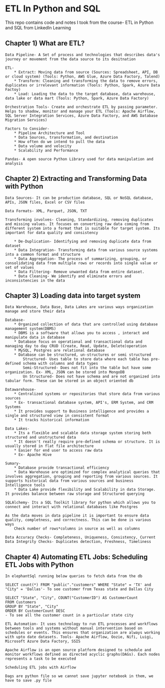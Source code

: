 # ETL In Python and SQL

This repo contains code and notes I took from the course- ETL in Python and SQL from LinkedIn Learning

## Chapter 1) What are ETL?
    Data Pipeline- A Set of process and technologies that describes data's journey or movement from the data source to its desitnation
    
    ETL- 
        * Extract: Moving data from source (Sources: Spreadsheet, API, DB or cloud system) (Tools: Python, AWS Glue, Azure Data Factory, Talend)
        * Transform: Cleaning and transforming the data to remove errors, duplicates or irrelevant information (Tools: Python, Spark, Azure Data Factoy)
        * Load: Loading the data to the target database, data warehouse, data lake or data mart (Tools: Python, Spark, Azure Data Factory)

    Orchestration Tools- Create and orchestrate ETL by passing parameter. Helps to shadow, monitor and manage your ETL (Tools: Apache Airflow, SQL Server Integration Services, Azure Data Factory, and AWS Database Migration Services)

    Factors to Consider- 
        * Pipeline Architecture and Tool
        * Data Sources, transformation, and destination
        * How often do we intend to pull the data
        * Data volume and velocity
        * Scalability and Performance
    
    Pandas- A open source Python Library used for data manipulation and analysis

## Chapter 2) Extracting and Transforming Data with Python
    Data Sources- It can be production database, SQL or NoSQL database, APIs, JSON files, Excel or CSV files

    Data Formats- XML, Parquet, JSON, TXT

    Transforming involves- Cleaning, Standardizing, removing duplicates and missing values. It focuses on converting raw data coming from different system into a format that is suitable for target system. Its important for data quality and consistency

        * De-Duplication- Identifying and removing duplicate data from dataset
        * Data Integration- Transforming data from various source systems  into a common format and structure  
        * Data Aggregation- The process of summarizing, grouping, or consolidating data from multiple rows or records into single value or set of values
        * Data Filtering- Remove unwanted data from entire dataset.
        * Data Cleaning- We identify and eliminate errors and inconsistencies in the data

## Chapter 3) Loading data into target system
    Data Warehouse, Data Base, Data Lakes are various ways organization manage and store their data

    Database- 
        * Organized collection of data that are controlled using database management system(DBMS)
        * DBMS is a software that allows you to access , interact and manipulate data in database
        * Database focus on operational and transactional data and managing day to day CRUD (Create, Read, Update, Delete)operation
        * MySQL, Postgres are relational database
        * Database can be structured, un-structures or semi structured
            Structured- Uses table to store data where each table has pre-defined schema with columns and data types
            Semi-Structured- Does not fit into the table but have some organization. Ex- XML, JSON can be stored into MongoDB
            Un Structured- Does not have schema and are not organized into tabular form. These can be stored in an object oriented db
    
    Datawarehouse- 
        * Centralized systems or repositories that store data from various sources
        * Ex- transactional database system, API's, ERM System, and CRM Systems
        * It provides support to Business intelligence and provides a single and structured view in consistent format
        * It tracks historical information
    
    Data Lakes-
        * Its a flexible and scalable data storage system storing both structured and unstructured data
        * It doesn't really require pre-defined schema or structure. It is usually stored in flat file architecture
        * Easier for end user to access raw data
        * Ex- Apache Hive
    
    Sumary-
        * Database provide transactional efficiency
        * Data Warehouse are optimized for complex analytical queries that involves aggregation, grouping and reporting from various sources. It supports historical data from various sources and business Intelligence tools
        * Data Lake provide flexibility and Scalability in data Storage. It provides balance between raw storage and Structured querying
    
    SQLAlchemy- Its a SQL Toolkit library for python which allows you to connect and interact with relational databases like Postgres

    As the data moves in data pipeline it is important to ensure data quality, completness, and correctness. This can be done is various ways
        Check number of rows*columns in source as well as columns  
    
    Data Accuracy Checks- Completeness, Uniqueness, Consistency, Current
    Data Integrity Checks- Duplicates detection, Freshness, Timeliness 

## Chapter 4) Automating ETL Jobs: Scheduling ETL Jobs with Python
    In elephantSql running below queries to fetch data from the db

    SELECT count(*) FROM "public"."customers" WHERE "State" = 'TX' and "City" = 'Dallas'- To see customer from Texas state and Dallas City

    SELECT "State", "City", COUNT("CustomerID") AS CustomerCount
    FROM Customers
    GROUP BY "State", "City"
    ORDER BY CustomerCount DESC
    - To see all the customer count in a particular state city 

    ETL Automation- It uses technology to run ETL processes and workflows between tools and systems without manual intervention based on schedules or events. This ensures that organization are always working with upto date datasets. Tools- Apache Airflow, Oozie, Nifi, Luigi, Microsoft Azure Data Factory, SSIS

    Apache Airflow is an open source platform designed to schedule and monitor workflows defined as directed acyclic graphs(DAGs). Each nodes represents a task to be executed

    Scheduling ETL jobs with Airflow

    Dags are python file so we cannot save jupyter notebook in them, we have to save .py file
